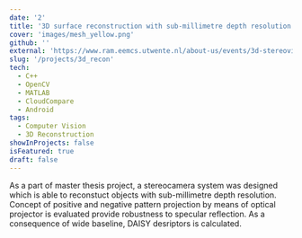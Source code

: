```yaml
---
date: '2'
title: '3D surface reconstruction with sub-millimetre depth resolution'
cover: 'images/mesh_yellow.png'
github: ''
external: 'https://www.ram.eemcs.utwente.nl/about-us/events/3d-stereovision-quantification-skin-diseases'
slug: '/projects/3d_recon'
tech:
  - C++
  - OpenCV
  - MATLAB
  - CloudCompare
  - Android
tags:
  - Computer Vision
  - 3D Reconstruction
showInProjects: false
isFeatured: true
draft: false
---
```


As a part of master thesis project, a stereocamera system was designed which is able to reconstuct objects with sub-millimetre depth resolution. Concept of positive and negative pattern projection by means of optical projector is evaluated provide robustness to specular reflection. As a consequence of wide baseline, DAISY desriptors is calculated.
